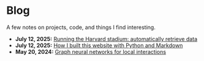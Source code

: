 # Blog

A few notes on projects, code, and things I find interesting.

* **July 12, 2025:** [Running the Harvard stadium: automatically retrieve data](blog/fetch-stadium-data.html)
* **July 12, 2025:** [How I built this website with Python and Markdown](blog/how-i-built-this-website.html)
* **May 20, 2024:** [Graph neural networks for local interactions](blog/gnn-local-interactions.html)

